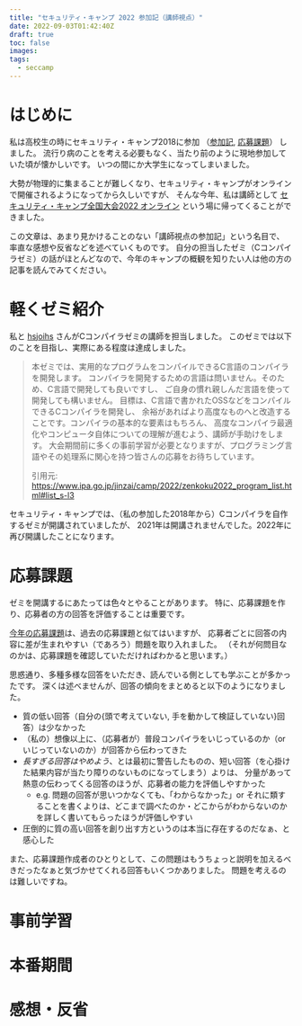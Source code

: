 ```yaml
---
title: "セキュリティ・キャンプ 2022 参加記（講師視点）"
date: 2022-09-03T01:42:40Z
draft: true
toc: false
images:
tags:
  - seccamp
---
```


# はじめに

私は高校生の時にセキュリティ・キャンプ2018に参加
（[参加記](https://web.archive.org/web/20201104070559/http://maekawatoshiki.github.io/%E3%82%BB%E3%82%AD%E3%83%A5%E3%83%AA%E3%83%86%E3%82%A3-%E3%82%AD%E3%83%A3%E3%83%B3%E3%83%97%E5%8F%82%E5%8A%A0%E8%A8%98/),
  [応募課題](https://web.archive.org/web/20201104070547/https://maekawatoshiki.github.io/%E3%82%BB%E3%82%AD%E3%83%A5%E3%83%AA%E3%83%86%E3%82%A3%E3%82%AD%E3%83%A3%E3%83%B3%E3%83%97%E3%81%AE%E5%BF%9C%E5%8B%9F%E7%94%A8%E7%B4%99%E5%85%AC%E9%96%8B/)）
しました。
流行り病のことを考える必要もなく、当たり前のように現地参加していた頃が懐かしいです。
いつの間にか大学生になってしまいました。

大勢が物理的に集まることが難しくなり、セキュリティ・キャンプがオンラインで開催されるようになってから久しいですが、
そんな今年、私は講師として
  [セキュリティ・キャンプ全国大会2022 オンライン](https://www.ipa.go.jp/jinzai/camp/2022/zenkoku2022_index.html)
という場に帰ってくることができました。

この文章は、あまり見かけることのない「講師視点の参加記」という名目で、
  率直な感想や反省などを述べていくものです。
自分の担当したゼミ（Cコンパイラゼミ）の話がほとんどなので、今年のキャンプの概観を知りたい人は他の方の記事を読んでみてください。

# 軽くゼミ紹介

私と [hsjoihs](https://twitter.com/hsjoihs) さんがCコンパイラゼミの講師を担当しました。
このゼミでは以下のことを目指し、実際にある程度は達成しました。

> 本ゼミでは、実用的なプログラムをコンパイルできるC言語のコンパイラを開発します。
> コンパイラを開発するための言語は問いません。そのため、C言語で開発しても良いですし、
> ご自身の慣れ親しんだ言語を使って開発しても構いません。
> 目標は、C言語で書かれたOSSなどをコンパイルできるCコンパイラを開発し、
> 余裕があればより高度なものへと改造することです。コンパイラの基本的な要素はもちろん、
> 高度なコンパイラ最適化やコンピュータ自体についての理解が進むよう、講師が手助けをします。
> 大会期間前に多くの事前学習が必要となりますが、プログラミング言語やその処理系に関心を持つ皆さんの応募をお待ちしています。
>
> 引用元: https://www.ipa.go.jp/jinzai/camp/2022/zenkoku2022_program_list.html#list_s-l3

セキュリティ・キャンプでは、（私の参加した2018年から）Cコンパイラを自作するゼミが開講されていましたが、
2021年は開講されませんでした。2022年に再び開講したことになります。

# 応募課題

ゼミを開講するにあたっては色々とやることがあります。
特に、応募課題を作り、応募者の方の回答を評価することは重要です。

[今年の応募課題](https://www.ipa.go.jp/files/000097404.txt)は、過去の応募課題と似てはいますが、
応募者ごとに回答の内容に差が生まれやすい（であろう）問題を取り入れました。
（それが何問目なのかは、応募課題を確認していただければわかると思います。）

思惑通り、多種多様な回答をいただき、読んでいる側としても学ぶことが多かったです。
深くは述べませんが、回答の傾向をまとめると以下のようになりました。

- 質の低い回答（自分の{頭で考えていない, 手を動かして検証していない}回答）は少なかった
- （私の）想像以上に、（応募者が）普段コンパイラをいじっているのか（or いじっていないのか）が回答から伝わってきた
- *長すぎる回答はやめよう*、とは最初に警告したものの、短い回答（を心掛けた結果内容が当たり障りのないものになってしまう）よりは、
  分量があって熱意の伝わってくる回答のほうが、応募者の能力を評価しやすかった
  - e.g. 問題の回答が思いつかなくても、「わからなかった」or それに類することを書くよりは、どこまで調べたのか・どこからがわからないのかを詳しく書いてもらったほうが評価しやすい
- 圧倒的に質の高い回答を創り出す方というのは本当に存在するのだなぁ、と感心した

また、応募課題作成者のひとりとして、この問題はもうちょっと説明を加えるべきだったなぁと気づかせてくれる回答もいくつかありました。
問題を考えるのは難しいですね。

# 事前学習
# 本番期間
# 感想・反省
